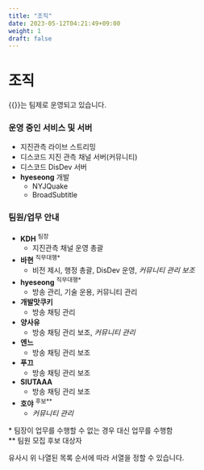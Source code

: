 ```yaml
---
title: "조직"
date: 2023-05-12T04:21:49+09:00
weight: 1
draft: false
---
```

# 조직

{{<brandName>}}는 팀제로 운영되고 있습니다.

### 운영 중인 서비스 및 서버
- 지진관측 라이브 스트리밍
- 디스코드 지진 관측 채널 서버(커뮤니티)
- 디스코드 DisDev 서버
- **hyeseong** 개발
  - NYJQuake
  - BroadSubtitle

### 팀원/업무 안내

- **KDH** <sup>팀장</sup>
  - 지진관측 채널 운영 총괄
- **바현** <sup>직무대행\*</sup>
  - 비전 제시, 행정 총괄, DisDev 운영, *커뮤니티 관리 보조* 
- **hyeseong** <sup>직무대행\*</sup>
  - 방송 관리, 기술 운용, 커뮤니티 관리
- **개발맛쿠키**
  - 방송 채팅 관리
- **양사유**
  - 방송 채팅 관리 보조, *커뮤니티 관리*
- **엔느**
  - 방송 채팅 관리 보조
- **푸끄**
  - 방송 채팅 관리 보조
- **SIUTAAA**
  - 방송 채팅 관리 보조
- **호야** <sup>후보\*\*</sup>
  - *커뮤니티 관리*

\* 팀장이 업무를 수행할 수 없는 경우 대신 업무를 수행함   
\*\* 팀원 모집 후보 대상자

유사시 위 나열된 목록 순서에 따라 서열을 정할 수 있습니다.
